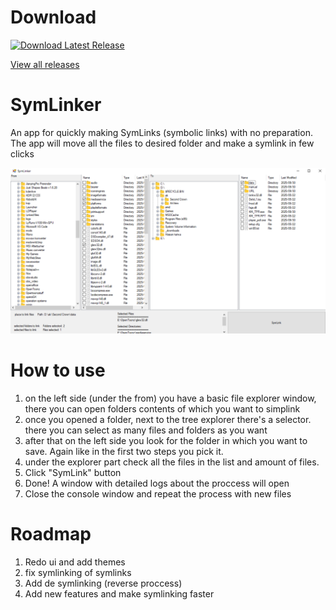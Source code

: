 # Download
[![Download Latest Release](https://img.shields.io/badge/Download-Latest--Version-blue?style=for-the-badge&logo=github)](https://github.com/sanscross/SymLinker/releases/download/latest/SymLinker.exe)

[View all releases](https://github.com/sanscross/SymLinker/releases)

# SymLinker
An app for quickly making SymLinks (symbolic links) with no preparation. The app will move all the files to desired folder and make a symlink in few clicks

![Screenshot of the first app](ver1screen.png)

# How to use
1. on the left side (under the from) you have a basic file explorer window, there you can open folders contents of which you want to simplink
2. once you opened a folder, next to the tree explorer there's a selector. there you can select as many files and folders as you want
3. after that on the left side you look for the folder in which you want to save. Again like in the first two steps you pick it.
4. under the explorer part check all the files in the list and amount of files.
5. Click "SymLink" button
6. Done! A window with detailed logs about the proccess will open
7. Close the console window and repeat the process with new files

# Roadmap
1. Redo ui and add themes
2. fix symlinking of symlinks
3. Add de symlinking (reverse proccess)
4. Add new features and make symlinking faster